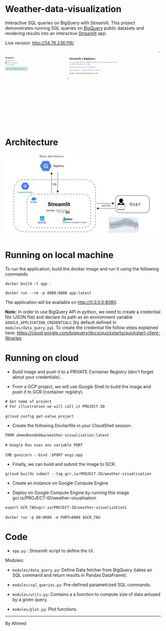 # Weather-data-visualization
Interactive SQL queries on BigQuery with Streamlit. This project demonstrates running SQL queries on [BigQuery](https://cloud.google.com/bigquery/) public datasets and rendering results into an interactive [Streamlit](https://streamlit.io) app. 

Live version: http://34.76.236.119/

![alt text](record1.gif)

# Architecture
![alt text](architecture.jpg)


# Running on local machine 

To run the application, build the docker image and run it using the following commands

```
docker build -t app .
```

```
docker run --rm -p 8080:8080 app:latest
```

The application will be available on http://0.0.0.0:8080. 

**Note:**
In order to use BigQuery API in python, we need to create a credential file (JSON file) and declare its path as an environment variable `GOOGLE_APPLICATION_CREDENTIALS` (by default defined in `modules/data_query.py`). 
To create the credential file follow steps explained here: https://cloud.google.com/bigquery/docs/quickstarts/quickstart-client-libraries


# Running on cloud

- Build image and push it to a PRIVATE  Container Registry (don't forget about your credentials) .

- From a GCP project, we will use Google Shell to build the image and push it to GCR (container registry).

```
# Get name of project 
# For illustration we will call it PROJECT-ID

gcloud config get-value project
```

- Create the following Dockerfile in your CloudShell session .

```
FROM ahmedbendebba/weather-visualisation:latest

# Google Run uses env variable PORT 

CMD gunicorn --bind :$PORT wsgi:app
```

- Finally, we can build and submit the image to GCR.

```
gcloud builds submit --tag gcr.io/PROJECT-ID/weather-visualisation
```

- Create an instance on Google Compute Engine

- Deploy on Google Compute Engine by running this image gcr.io/PROJECT-ID/weather-visualisation

```
export GCR_TAG=gcr.io/PROJECT-ID/weather-visualization1 

docker run -p 80:8080 -e PORT=8080 $GCR_TAG
```

# Code

- `app.py` : Streamlit script to define the UI. 

Modules: 

- `modules/data_query.py`: Define Data fetcher from BigQuery (takes an SQL command and return results in Pandas DataFrame).

- `modules/sql_queries.py`: Pre-defined parametrized SQL commands. 

- `modules/utils.py`: Contains a  a function to compute size of data anluzed by a given query. 

- `modules/plot.py`: Plot functions. 


--- 
By Ahmed


